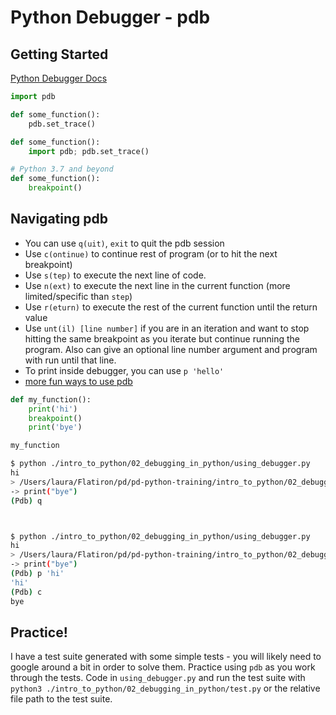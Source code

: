 # Python Debugger - pdb

## Getting Started

[Python Debugger Docs](https://docs.python.org/3/library/pdb.html)

```python
import pdb

def some_function():
    pdb.set_trace()
```

```python
def some_function():
    import pdb; pdb.set_trace()
```

```python
# Python 3.7 and beyond
def some_function():
    breakpoint()
```

## Navigating pdb

- You can use `q(uit)`, `exit` to quit the pdb session
- Use `c(ontinue)` to continue rest of program (or to hit the next breakpoint)
- Use `s(tep)` to execute the next line of code.
- Use `n(ext)` to execute the next line in the current function (more limited/specific than `step`)
- Use `r(eturn)` to execute the rest of the current function until the return value
- Use `unt(il) [line number]` if you are in an iteration and want to stop hitting the same breakpoint as you iterate but continue running the program. Also can give an optional line number argument and program with run until that line.
- To print inside debugger, you can use `p 'hello'`
- [more fun ways to use pdb](https://www.codementor.io/@stevek/advanced-python-debugging-with-pdb-g56gvmpfa)

```python
def my_function():
    print('hi')
    breakpoint()
    print('bye')

my_function
```

```bash
$ python ./intro_to_python/02_debugging_in_python/using_debugger.py
hi
> /Users/laura/Flatiron/pd/pd-python-training/intro_to_python/02_debugging_in_python/using_debugger.py(4)my_function()
-> print("bye")
(Pdb) q



$ python ./intro_to_python/02_debugging_in_python/using_debugger.py
hi
> /Users/laura/Flatiron/pd/pd-python-training/intro_to_python/02_debugging_in_python/using_debugger.py(4)my_function()
-> print("bye")
(Pdb) p 'hi'
'hi'
(Pdb) c
bye
```

## Practice!

I have a test suite generated with some simple tests - you will likely need to google around a bit in order to solve them. Practice using `pdb` as you work through the tests. Code in `using_debugger.py` and run the test suite with `python3 ./intro_to_python/02_debugging_in_python/test.py` or the relative file path to the test suite.
